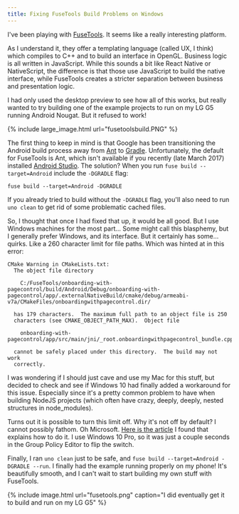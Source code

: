 ```yaml
---
title: Fixing FuseTools Build Problems on Windows
---
```


I've been playing with [FuseTools](https://www.fusetools.com/). It seems like a really interesting platform.

As I understand it, they offer a templating language (called UX, I think) which compiles to C++ and to build an interface in OpenGL. Business logic is all written in JavaScript. While this sounds a bit like React Native or NativeScript, the difference is that those use JavaScript to build the native interface, while FuseTools creates a stricter separation between business and presentation logic.

I had only used the desktop preview to see how all of this works, but really wanted to try building one of the example projects to run on my LG G5 running Android Nougat. But it refused to work!

{% include large_image.html url="fusetoolsbuild.PNG" %}

The first thing to keep in mind is that Google has been transitioning the Android build process away from [Ant](http://ant.apache.org/) to [Gradle](https://gradle.org/). Unfortunately, the default for FuseTools is Ant, which isn't available if you recently (late March 2017) installed [Android Studio](https://developer.android.com/studio/index.html). The solution? When you run `fuse build --target=Android` include the `-DGRADLE` flag: 

`fuse build --target=Android -DGRADLE`

If you already tried to build without the `-DGRADLE` flag, you'll also need to run `uno clean` to get rid of some problematic cached files.

So, I thought that once I had fixed that up, it would be all good. But I use Windows machines for the most part... Some might call this blasphemy, but I generally prefer Windows, and its interface. But it certainly has some... quirks. Like a 260 character limit for file paths. Which was hinted at in this error:

```
CMake Warning in CMakeLists.txt:
  The object file directory

    C:/FuseTools/onboarding-with-pagecontrol/build/Android/Debug/onboarding-with-pagecontrol/app/.externalNativeBuild/cmake/debug/armeabi-v7a/CMakeFiles/onboardingwithpagecontrol.dir/

  has 179 characters.  The maximum full path to an object file is 250
  characters (see CMAKE_OBJECT_PATH_MAX).  Object file

    onboarding-with-pagecontrol/app/src/main/jni/_root.onboardingwithpagecontrol_bundle.cpp.o

  cannot be safely placed under this directory.  The build may not work
  correctly.
```

I was wondering if I should just cave and use my Mac for this stuff, but decided to check and see if Windows 10 had finally added a workaround for this issue. Especially since it's a pretty common problem to have when building NodeJS projects (which often have crazy, deeply, deeply, nested structures in node_modules).

Turns out it is possible to turn this limit off. Why it's not off by default? I cannot possibly fathom. Oh Microsoft. [Here is the article](https://www.howtogeek.com/266621/how-to-make-windows-10-accept-file-paths-over-260-characters/) I found that explains how to do it. I use Windows 10 Pro, so it was just a couple seconds in the Group Policy Editor to flip the switch.

Finally, I ran `uno clean` just to be safe, and `fuse build --target=Android -DGRADLE --run`. I finally had the example running properly on my phone! It's beautifully smooth, and I can't wait to start building my own stuff with FuseTools.

{% include image.html url="fusetools.png" caption="I did eventually get it to build and run on my LG G5" %}
